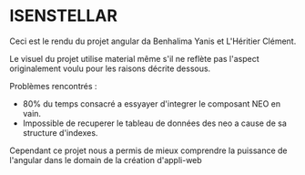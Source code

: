 # ISENSTELLAR
Ceci est le rendu du projet angular da Benhalima Yanis et L'Héritier Clément.

Le visuel du projet utilise material même s'il ne reflète pas l'aspect originalement voulu pour les raisons décrite dessous.

Problèmes rencontrés : 
- 80% du temps consacré a essyayer d'integrer le composant NEO en vain.
- Impossible de recuperer le tableau de données des neo a cause de sa structure d'indexes.

Cependant ce projet nous a permis de mieux comprendre la puissance de l'angular dans le domain de la création d'appli-web
